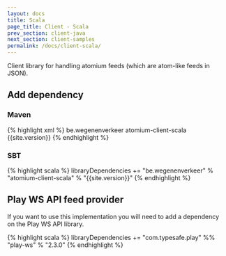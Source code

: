```yaml
---
layout: docs
title: Scala
page_title: Client - Scala
prev_section: client-java
next_section: client-samples
permalink: /docs/client-scala/
---
```


Client library for handling atomium feeds (which are atom-like feeds in JSON).

## Add dependency

### Maven

{% highlight xml %}
<dependency>
    <groupId>be.wegenenverkeer</groupId>
    <artifactId>atomium-client-scala</artifactId>
    <version>{{site.version}}</version>
</dependency>
{% endhighlight %}

### SBT

{% highlight scala %}
libraryDependencies += "be.wegenenverkeer" % "atomium-client-scala" % "{{site.version}}"
{% endhighlight %}

## Play WS API feed provider
 
If you want to use this implementation you will need to add a dependency on the Play WS API library.

{% highlight scala %}
libraryDependencies += "com.typesafe.play" %%  "play-ws" % "2.3.0"
{% endhighlight %}
